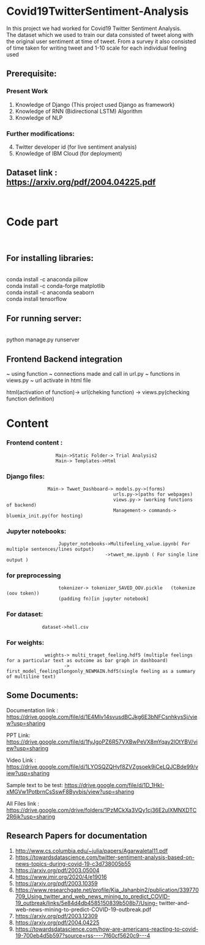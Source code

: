# Covid19TwitterSentiment-Analysis
In this project we had worked for Covid19 Twitter Sentiment Analysis. <br />
The dataset which we used to train our data consisted of tweet along with the original user sentiment at time of tweet. From a survey it also consisted of time taken for writing tweet and  1-10 scale for each individual feeling used


## Prerequisite:

### Present Work
1. Knowledge of Django (This project used Django as framework)
2. Knowledge of RNN (Bidirectional LSTM) Algorithm
3. Knowledge of NLP
 
### Further modifications:
4. Twitter developer id (for live sentiment analysis)
5. Knowledge of IBM Cloud (for deployment)

## Dataset link : https://arxiv.org/pdf/2004.04225.pdf

 <br />
 
# Code part


 <br />
 
## For installing libraries:   
<br />
conda install -c anaconda pillow  <br />
conda install -c conda-forge matplotlib  <br />
conda install -c anaconda seaborn  <br />
conda install tensorflow  <br />


## For running server: 
<br />
python manage.py runserver  <br />

## Frontend Backend integration
~ using function
~ connections made and call in url.py
~ functions in views.py
~ url activate in html file

html(activation of function)-> url(cheking function) -> views.py(checking function definition)


# Content

### Frontend content :
                      Main->Static Folder-> Trial Analysis2
                      Main-> Templates->Html 
### Django files:      
                   Main-> Twwet_Dashboard-> models.py->(forms)
                                           urls.py->(paths for webpages)
                                           views.py-> (working functions of backend)
                                           Management-> commands-> bluemix_init.py(for hosting) 
                                           
### Jupyter notebooks: 
                       Jupyter_notebooks->Multifeeling_value.ipynb( For multiple sentences/lines output)
                                        ->twwet_me.ipynb ( For single line output )
                                     
### for preprocessing 
                       tokenizer-> tokenizer_SAVED_OOV.pickle   (tokenize (oov token)) 
                       (padding fn)[in jupyter notebook]
                       
### For dataset:
                 dataset->hell.csv
### For weights:
                  weights-> multi_traget_feeling.hdf5 (multiple feelings for a particular text as outcome as bar graph in dashboard)
                         -> first_model_feeling1longonly_NEWMAIN.hdf5(single feeling as a summary of multiline text)
## Some Documents:

Documentation link : https://drive.google.com/file/d/1E4MIv14svusdBCJkg6E3bNFCsnhkysSj/view?usp=sharing

PPT Link: https://drive.google.com/file/d/1fyJgoPZ6R57VXBwPeVX8mYqay2lOtYBV/view?usp=sharing

Video Link : https://drive.google.com/file/d/1LYOSQZQHyf8ZVZgsoek9iCeLQJCBde99/view?usp=sharing 

Sample text to be test: https://drive.google.com/file/d/1D_1HkI-xMGVw1PotbrnCsSswF8Byvbis/view?usp=sharing

All Files link : https://drive.google.com/drive/folders/1PzMCkXa3VQy1cj36E2ulXMNXDTC2R6jk?usp=sharing


## Research Papers for documentation
1. http://www.cs.columbia.edu/~julia/papers/Agarwaletal11.pdf    </br>
2. https://towardsdatascience.com/twitter-sentiment-analysis-based-on-news-topics-during-covid-19-c3d738005b55   </br>
3. https://arxiv.org/pdf/2003.05004    </br>
4. https://www.jmir.org/2020/4/e19016  </br>
5. https://arxiv.org/pdf/2003.10359 </br>
6. https://www.researchgate.net/profile/Kia_Jahanbin2/publication/339770709_Using_twitter_and_web_news_mining_to_predict_COVID-19_outbreak/links/5e84d4db4585150839b508b7/Using-    twitter-and-web-news-mining-to-predict-COVID-19-outbreak.pdf </br>
7. https://arxiv.org/pdf/2003.12309 </br>
8. https://arxiv.org/pdf/2004.04225 </br>
9. https://towardsdatascience.com/how-are-americans-reacting-to-covid-19-700eb4d5b597?source=rss----7f60cf5620c9---4 </br>
